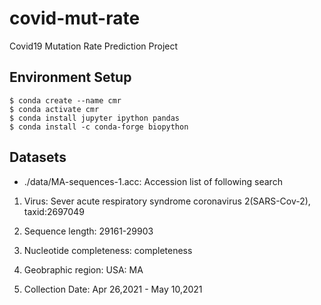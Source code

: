 # covid-mut-rate
Covid19 Mutation Rate Prediction Project

## Environment Setup

```
$ conda create --name cmr
$ conda activate cmr
$ conda install jupyter ipython pandas
$ conda install -c conda-forge biopython
```

## Datasets

* ./data/MA-sequences-1.acc: Accession list of following search

1. Virus: Sever acute respiratory syndrome coronavirus 2(SARS-Cov-2), taxid:2697049

2. Sequence length: 29161-29903

3. Nucleotide completeness: completeness

4. Geobraphic region: USA: MA

5. Collection Date: Apr 26,2021 - May 10,2021
